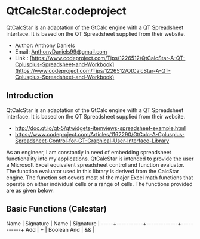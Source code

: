 # QtCalcStar.codeproject

QtCalcStar is an adaptation of the GtCalc engine with a QT Spreadsheet interface. It is based on the QT Spreadsheet supplied from their website.

- Author: Anthony Daniels
- Email: AnthonyDaniels99@gmail.com
- Link : [https://www.codeproject.com/Tips/1226512/QtCalcStar-A-QT-Cplusplus-Spreadsheet-and-Workbook](https://www.codeproject.com/Tips/1226512/QtCalcStar-A-QT-Cplusplus-Spreadsheet-and-Workbook)

## Introduction

QtCalcStar is an adaptation of the GtCalc engine with a QT Spreadsheet interface. It is based on the QT Spreadsheet supplied from their website.

- http://doc.qt.io/qt-5/qtwidgets-itemviews-spreadsheet-example.html
- https://www.codeproject.com/Articles/1162290/GtCalc-A-Cplusplus-Spreadsheet-Control-for-GT-Graphical-User-Interface-Library

As an engineer, I am constantly in need of embedding spreadsheet functionality into my applications. QtCalcStar is intended to provide the user a Microsoft Excel equivalent spreadsheet control and function evaluator. The function evaluator used in this library is derived from the CalcStar engine. The function set covers most of the major Excel math functions that operate on either individual cells or a range of cells. The functions provided are as given below.

## Basic Functions (Calcstar)

Name | Signature | Name        | Signature |
-----+-----------+-------------+-----------+
Add  | +         | Boolean And | &&        |



